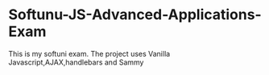 # Softunu-JS-Advanced-Applications-Exam

This is my softuni exam.
The project uses Vanilla Javascript,AJAX,handlebars and Sammy
